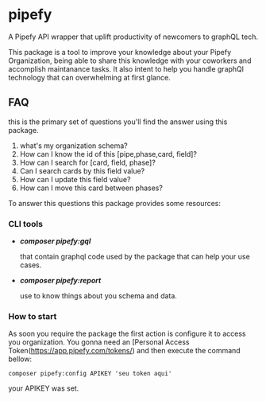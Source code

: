 # pipefy
A Pipefy API wrapper that uplift productivity of newcomers to graphQL tech.

This package is a tool to improve your knowledge about your Pipefy Organization, 
being able to share this knowledge with your coworkers and accomplish maintanance 
tasks. It also intent to help you handle graphQl technology that can overwhelming
at first glance.

## FAQ

this is the primary set of questions you'll find the answer using this package.

1. what's my organization schema?
2. How can I know the id of this [pipe,phase,card, field]?
3. How can I search for [card, field, phase]?
4. Can I search cards by this field value?
5. How can I update this field value?
6. How can I move this card between phases?

To answer this questions this package provides some resources:

### CLI tools

-  **_composer pipefy:gql_** 

     that contain graphql code used by the package that can help 
your use cases. 

- **_composer pipefy:report_** 

     use to know things about you schema and data.

### How to start
As soon you require the package the first action is configure it to access you organization.
You gonna need an [Personal Access Token(https://app.pipefy.com/tokens/) and then execute the 
command bellow:

```
composer pipefy:config APIKEY 'seu token aqui'
```
your APIKEY was set.
